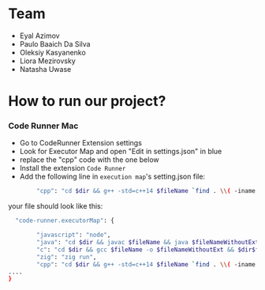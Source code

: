 # Team

- Eyal Azimov 
- Paulo Baaich Da Silva
- Oleksiy Kasyanenko
- Liora Mezirovsky
- Natasha Uwase

# How to run our project?

### Code Runner Mac
- Go to CodeRunner Extension settings
- Look for Executor Map and open "Edit in settings.json" in blue
- replace the "cpp" code with the one below
- Install the extension `Code Runner`
- Add the following line in `execution map`'s setting.json file:
```bash
        "cpp": "cd $dir && g++ -std=c++14 $fileName `find . \\( -iname '*.cpp' -not -name '$fileName' \\)` -o $fileNameWithoutExt && $dir$fileNameWithoutExt",

```
your file should look like this:
```bash
  "code-runner.executorMap": {

        "javascript": "node",
        "java": "cd $dir && javac $fileName && java $fileNameWithoutExt",
        "c": "cd $dir && gcc $fileName -o $fileNameWithoutExt && $dir$fileNameWithoutExt",
        "zig": "zig run",
        "cpp": "cd $dir && g++ -std=c++14 $fileName `find . \\( -iname '*.cpp' -not -name '$fileName' \\)` -o $fileNameWithoutExt && $dir$fileNameWithoutExt",
....
}
```
